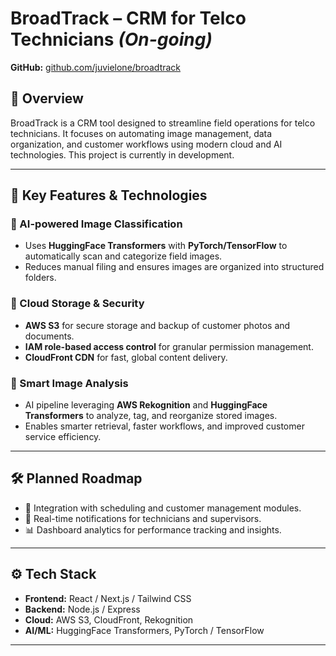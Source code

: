 # BroadTrack – CRM for Telco Technicians *(On-going)*

**GitHub:** [github.com/juvielone/broadtrack](#)  

## 📌 Overview  
BroadTrack is a CRM tool designed to streamline field operations for telco technicians. It focuses on automating image management, data organization, and customer workflows using modern cloud and AI technologies. This project is currently in development.

---

## 🚀 Key Features & Technologies  

### 🔹 AI-powered Image Classification  
- Uses **HuggingFace Transformers** with **PyTorch/TensorFlow** to automatically scan and categorize field images.  
- Reduces manual filing and ensures images are organized into structured folders.  

### 🔹 Cloud Storage & Security  
- **AWS S3** for secure storage and backup of customer photos and documents.  
- **IAM role-based access control** for granular permission management.  
- **CloudFront CDN** for fast, global content delivery.  

### 🔹 Smart Image Analysis  
- AI pipeline leveraging **AWS Rekognition** and **HuggingFace Transformers** to analyze, tag, and reorganize stored images.  
- Enables smarter retrieval, faster workflows, and improved customer service efficiency.  

---

## 🛠 Planned Roadmap  
- 📅 Integration with scheduling and customer management modules.  
- 🔔 Real-time notifications for technicians and supervisors.  
- 📊 Dashboard analytics for performance tracking and insights.  

---

## ⚙️ Tech Stack  
- **Frontend:** React / Next.js / Tailwind CSS  
- **Backend:** Node.js / Express  
- **Cloud:** AWS S3, CloudFront, Rekognition  
- **AI/ML:** HuggingFace Transformers, PyTorch / TensorFlow  

---
